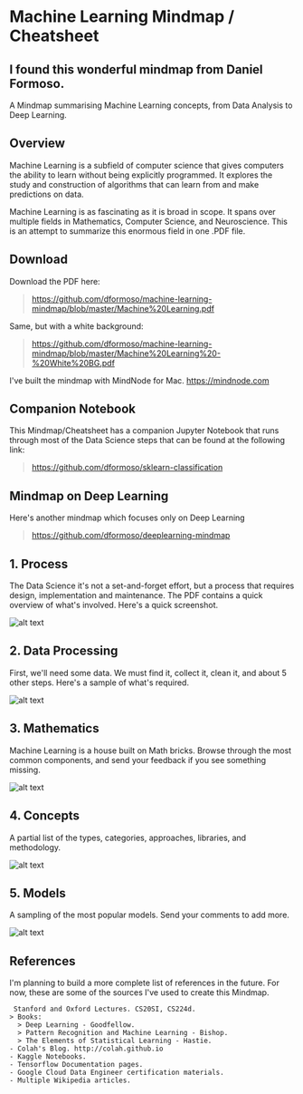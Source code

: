 # Machine Learning Mindmap / Cheatsheet
## I found this wonderful mindmap from Daniel Formoso. 
A Mindmap summarising Machine Learning concepts, from Data Analysis to Deep Learning.

## Overview
Machine Learning is a subfield of computer science that gives computers the ability to learn without being explicitly programmed. It explores the study and construction of algorithms that can learn from and make predictions on data.

Machine Learning is as fascinating as it is broad in scope. It spans over multiple fields in Mathematics, Computer Science, and Neuroscience. This is an attempt to summarize this enormous field in one .PDF file.

## Download
Download the PDF here:
> https://github.com/dformoso/machine-learning-mindmap/blob/master/Machine%20Learning.pdf

Same, but with a white background:
> https://github.com/dformoso/machine-learning-mindmap/blob/master/Machine%20Learning%20-%20White%20BG.pdf

I've built the mindmap with MindNode for Mac. https://mindnode.com

## Companion Notebook
This Mindmap/Cheatsheet has a companion Jupyter Notebook that runs through most of the Data Science steps that can be found at the following link:
> https://github.com/dformoso/sklearn-classification

## Mindmap on Deep Learning
Here's another mindmap which focuses only on Deep Learning
> https://github.com/dformoso/deeplearning-mindmap

## 1. Process
The Data Science it's not a set-and-forget effort, but a process that requires design, implementation and maintenance. The PDF contains a quick overview of what's involved. Here's a quick screenshot.

![alt text](https://github.com/dformoso/machine-learning-mindmap/blob/master/images/Process.png)

## 2. Data Processing
First, we'll need some data. We must find it, collect it, clean it, and about 5 other steps. Here's a sample of what's required.

![alt text](https://github.com/dformoso/machine-learning-mindmap/blob/master/images/Data%20Processing.png)

## 3. Mathematics
Machine Learning is a house built on Math bricks. Browse through the most common components, and send your feedback if you see something missing.

![alt text](https://github.com/dformoso/machine-learning-mindmap/blob/master/images/Mathematics.png)

## 4. Concepts
A partial list of the types, categories, approaches, libraries, and methodology.

![alt text](https://github.com/dformoso/machine-learning-mindmap/blob/master/images/Concepts.png)

## 5. Models
A sampling of the most popular models. Send your comments to add more.

![alt text](https://github.com/dformoso/machine-learning-mindmap/blob/master/images/Models.png)


## References
I'm planning to build a more complete list of references in the future. For now, these are some of the sources I've used to create this Mindmap.

~~~
 Stanford and Oxford Lectures. CS20SI, CS224d.
> Books: 
  > Deep Learning - Goodfellow. 
  > Pattern Recognition and Machine Learning - Bishop. 
  > The Elements of Statistical Learning - Hastie.
- Colah's Blog. http://colah.github.io
- Kaggle Notebooks.
- Tensorflow Documentation pages.
- Google Cloud Data Engineer certification materials.
- Multiple Wikipedia articles.
~~~

